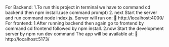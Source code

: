 For Backend:
1.To run this project in terminal we have to  command cd backend then npm install.(use command prompt)
2. next Start the server and run command node index.js.
Server will run on:
📍 http://localhost:4000/
For frontend:
1.After running backend then again go to frontend by command cd frontend followed by npm install.
2.now Start the development server by npm run dev command 
The app will be available at:
📍 http://localhost:5173/ 
